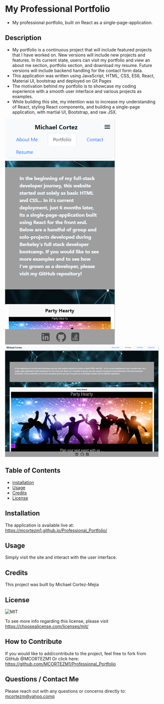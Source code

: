 # My Professional Portfolio

- My professional portfolio, built on React as a single-page-application. 


## **Description**

- My portfolio is a continuous project that will include featured projects that I have worked on. New versions will include new projects and features. In its current state, users can visit my portfolio and view an about me section, portfolio section, and download my resume. Future versions will include backend handling for the contact form data. 
- This application was written using JavaScript, HTML, CSS, ES6, React, Material UI, bootstrap and deployed on Git Pages
- The motivation behind my portfolio is to showcase my coding experience with a smooth user interface and various projects as examples. 
- While building this site, my intention was to increase my understanding of React, styling React components, and building a single-page application, with martial UI, Bootstrap, and raw JSX. 










![MOBILE](/screenshots/mobile-ph.PNG)
![DESKTOP](/screenshots/ph-desktop.PNG)

## **Table of Contents** 

- [installation](#installation)
- [Usage](#usage)
- [Credits](#credits)
- [License](#license)

## **Installation**

The application is available live at: https://mcortezm1.github.io/Professional_Portfolio/



## **Usage**

Simply visit the site and interact with the user interface. 


## **Credits** 

This project was built by Michael Cortez-Mejia 




## **License**

![MIT](https://img.shields.io/static/v1?label=License&message=MIT&color=success)

To see more info regarding this license, please visit https://choosealicense.com/licenses/mit/



## **How to Contribute**

If you would like to add/contribute to the project, feel free to fork from GitHub @MCORTEZM1 
Or click here: https://github.com/MCORTEZM1/Professional_Portfolio


## **Questions / Contact Me**

Please reach out with any questions or concerns directly to: mcortezm@yahoo.comq
